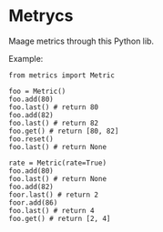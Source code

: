 # Metrycs

Maage metrics through this Python lib.

Example:

```
from metrics import Metric

foo = Metric()
foo.add(80)
foo.last() # return 80
foo.add(82)
foo.last() # return 82
foo.get() # return [80, 82]
foo.reset()
foo.last() # return None

rate = Metric(rate=True)
foo.add(80)
foo.last() # return None
foo.add(82)
foor.last() # return 2
foor.add(86)
foo.last() # return 4
foo.get() # return [2, 4]
```
